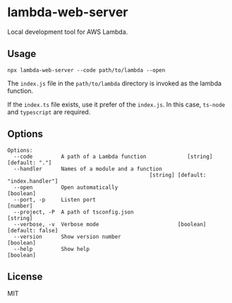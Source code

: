 # lambda-web-server

Local development tool for AWS Lambda.

## Usage

```
npx lambda-web-server --code path/to/lambda --open
```

The `index.js` file in the `path/to/lambda` directory is invoked as the lambda function.

If the `index.ts` file exists, use it prefer of the `index.js`.
In this case, `ts-node` and `typescript` are required.

## Options

```
Options:
  --code         A path of a Lambda function             [string] [default: "."]
  --handler      Names of a module and a function
                                             [string] [default: "index.handler"]
  --open         Open automatically                                    [boolean]
  --port, -p     Listen port                                            [number]
  --project, -P  A path of tsconfig.json                                [string]
  --verbose, -v  Verbose mode                         [boolean] [default: false]
  --version      Show version number                                   [boolean]
  --help         Show help                                             [boolean]
```

## License

MIT
